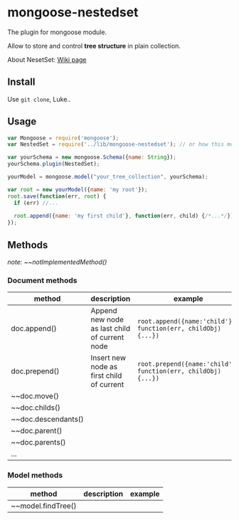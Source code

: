 # mongoose-nestedset

The plugin for mongoose module. 

Allow to store and control **tree structure** in plain collection.

About NesetSet: [Wiki page](https://en.wikipedia.org/wiki/Nested_set_model)

## Install
Use `git clone`, Luke..

## Usage

```js
var Mongoose = require('mongoose');
var NestedSet = require('../lib/mongoose-nestedset'); // or how this module will be named ?

var yourSchema = new mongoose.Schema({name: String});
yourSchema.plugin(NestedSet);

yourModel = mongoose.model("your_tree_collection", yourSchema);

var root = new yourModel({name: 'my root'});
root.save(function(err, root) {
  if (err) //...
  
  root.append({name: 'my first child'}, function(err, child) {/*...*/});
});
```

## Methods

*note: ~~notImplementedMethod()*

### Document methods
|method|description|example|
|---|---|---|
|doc.append()|Append new node as last child of current node| `root.append({name:'child'}, function(err, childObj) {...})`|
|doc.prepend()|Insert new node as first child of current| `root.prepend({name:'child'}, function(err, childObj) {...})` |
|~~doc.move()|||
|~~doc.childs()|||
|~~doc.descendants()|||
|~~doc.parent()|||
|~~doc.parents()|||
|...|||

### Model methods
|method|description|example|
|---|---|---|
|~~model.findTree()|||
